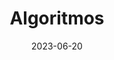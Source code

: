 ---
# Page title
title: Algoritmos

# Title for the menu link if you wish to use a shorter link title, otherwise remove this option.
linktitle: Algoritmos 

# Page summary for search engines.
summary: Blah, blah, blah...

# icon: book
# icon_pack: fas

# Date page published
date: 2023-06-20

# Book page type (do not modify).
type: book

# Position of this page in the menu. Remove this option to sort alphabetically.
weight: 40

toc: false
---